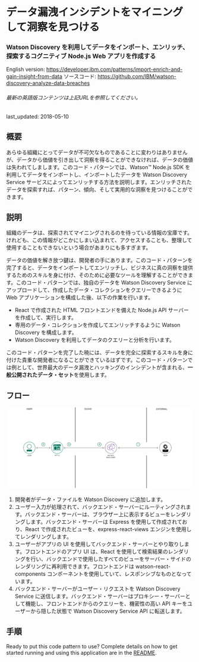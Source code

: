 # データ漏洩インシデントをマイニングして洞察を見つける

### Watson Discovery を利用してデータをインポート、エンリッチ、探索するコグニティブ Node.js Web アプリを作成する

English version: https://developer.ibm.com/patterns/import-enrich-and-gain-insight-from-data
  ソースコード: https://github.com/IBM/watson-discovery-analyze-data-breaches

###### 最新の英語版コンテンツは上記URLを参照してください。
last_updated: 2018-05-10

 ## 概要

あらゆる組織にとってデータが不可欠なものであることに変わりはありませんが、データから価値を引き出して洞察を得ることができなければ、データの価値は失われてしまします。このコード・パターンでは、Watson™ Node.js SDK を利用してデータをインポートし、インポートしたデータを Watson Discovery Service サービスによってエンリッチする方法を説明します。エンリッチされたデータを探索すれば、パターン、傾向、そして実用的な洞察を見つけることができます。

## 説明

組織のデータは、探索されてマイニングされるのを待っている情報の宝庫です。けれども、この情報がどこかにしまい込まれて、アクセスすることも、整理して使用することもできないという場合があまりにも多すぎます。

データの価値を解き放つ鍵は、開発者の手にあります。このコード・パターンを完了すると、データをインポートしてエンリッチし、ビジネスに真の洞察を提供するためのスキルを身に付け、そのために必要なツールを理解することができます。このコード・パターンでは、独自のデータを Watson Discovery Service にアップロードして、作成したデータ・コレクションをクエリーできるように Web アプリケーションを構成した後、以下の作業を行います。

* React で作成された HTML フロントエンドを備えた Node.js API サーバーを作成して、実行します。
* 専用のデータ・コレクションを作成してエンリッチするように Watson Discovery を構成します。
* Watson Discovery を利用してデータのクエリーと分析を行います。

このコード・パターンを完了した暁には、データを完全に探索するスキルを身に付けた貴重な開発者になることができているはずです。このコード・パターンでは例として、世界最大のデータ漏洩とハッキングのインシデントが含まれる、**一般公開されたデータ・セット**を使用します。

## フロー

![フロー](./images/arch-discovery.png)

1. 開発者がデータ・ファイルを Watson Discovery に追加します。
1. ユーザー入力が処理されて、バックエンド・サーバーにルーティングされます。バックエンド・サーバーは、ブラウザー上に表示するビューをレンダリングします。バックエンド・サーバーは Express を使用して作成されており、React で作成されたビューを、express-react-views エンジンを使用してレンダリングします。
1. ユーザーがアプリの UI を使用してバックエンド・サーバーとやり取りします。フロントエンドのアプリ UI は、React を使用して検索結果のレンダリングを行い、バックエンドで使用したすべてのビューをサーバー・サイドのレンダリングに再利用できます。フロントエンドは watson-react-components コンポーネントを使用していて、レスポンシブなものとなっています。
1. バックエンド・サーバーがユーザー・リクエストを Watson Discovery Service に送信します。バックエンド・サーバーはプロキシー・サーバーとして機能し、フロントエンドからのクエリーを、機密性の高い API キーをユーザーから隠した状態で Watson Discovery Service API に転送します。

## 手順

Ready to put this code pattern to use? Complete details on how to get started running and using this application are in the [README](https://github.com/IBM/watson-discovery-analyze-data-breaches/blob/master/README.md).
